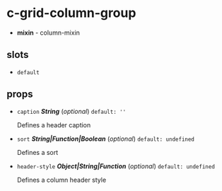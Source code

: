 # c-grid-column-group 

- **mixin** - column-mixin 

## slots 

- `default` 

## props 

- `caption` ***String*** (*optional*) `default: ''` 

  Defines a header caption 

- `sort` ***String|Function|Boolean*** (*optional*) `default: undefined` 

  Defines a sort 

- `header-style` ***Object|String|Function*** (*optional*) `default: undefined` 

  Defines a column header style 


